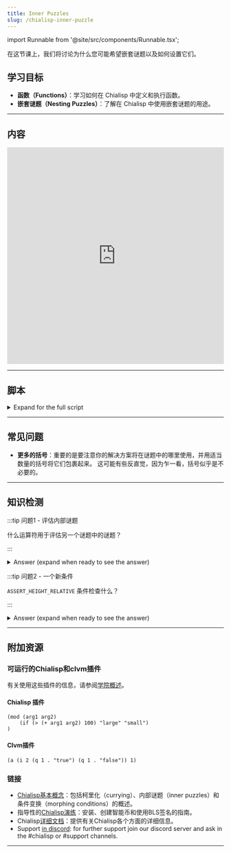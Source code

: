 ```yaml
---
title: Inner Puzzles
slug: /chialisp-inner-puzzle
---
```


import Runnable from '@site/src/components/Runnable.tsx';

在这节课上，我们将讨论为什么您可能希望嵌套谜题以及如何设置它们。

## 学习目标

- **函数（Functions）**：学习如何在 Chialisp 中定义和执行函数。
- **嵌套谜题（Nesting Puzzles）**：了解在 Chialisp 中使用嵌套谜题的用途。

---

## 内容

<div class="videoWrapper">
<iframe width="100%" height="504" src="https://www.youtube.com/embed/GAw1yMmkO3g" frameborder="0" allowfullscreen="allowfullscreen"></iframe>
</div>

---

## 脚本

<details>

<summary> Expand for the full script </summary>

00:00\
所有的谜题都会产生一个条件输出，告诉区块链在其中包装的硬币该做什么。 内部谜题可以看作是硬币中的硬币，结果是一个传递给外部谜题并由其执行的条件。

00:20\
这种功能的一个特定用途是，如果你想使用一个通用的内部谜题，并将其包装在一个验证签名的外部谜题中。 外部谜题可以看作是一种模板，你可以将任何通用的内部谜题传递进去，它将由外部谜题保护。 让我们创建这个外部谜题模板。

00:40\
我们要定义一个模块，对于我们的参数，我们将有一个稍后传入的 `PUBLIC_KEY`，一个我们也将传入的 `INNER_PUZZLE`，然后是 `inner_solution`。 我们还将包含 `condition_codes.clib` 和 `sha256tree.clib` 库文件。 然后，我们将定义一个新的函数。

01:00\
我们将其命名为 `calculate_output`，在参数中我们将有我们的 `PUBLIC_KEY`，`inner_solution`，以及我们将执行的 `conditions`。 在一个组合语句中，我们将使用之前视频中使用的标准签名验证。 (`(defun calculate_output (PUBLIC_KEY inner_solution conditions) (c (list AGG_SIG_MET PUBLIC_KEY (sha256tree inner_solution)) conditions))`)

01:20\
对于我们要验证的消息，我们将验证 `inner_solution`，然后返回 `conditions`。 现在我们已经定义了我们的新函数，我们将使用 `calculate_output` 调用它，提供 `PUBLIC_KEY` 和 `inner_solution`，然后我们将对我们的 `INNER_PUZZLE` 使用 `apply` 运算符或 `a`，提供 `inner_solution`。 (`calculate_output PUBLIC_KEY inner_solution (a INNER_PUZZLE inner_solution)`)

01:40\
`apply` 运算符是执行一些代码的方式。 因此，`INNER_PUZZLE` 将使用 `inner_solution` 执行。 因此，这个谜题将首先使用 `(a INNER_PUZZLE inner_solution))` 方法评估内部谜题，并将其结果用作我们的 `calculate_output` 函数的条件。

02:00\
这个函数需要 `inner_solution` 的签名才能通过。 现在让我们编写内部谜题。 对于这个谜题，我们将使用一个称为 `ASSERT_HEIGHT_RELATIVE` 的条件，它指定了基于自硬币创建以来经过的块数的硬币何时可以被花费。 我们将定义一个模块，在我们的参数中，我们将传入 `REQUIRED_BLOCKS`。 这是一个必须经过的块数，硬币才能被花费。

02:20\
然后，我们将有我们的 `conditions`。 我们再次包含 `condition_codes.clib` 库文件，然后我们将定义一个语句，该语句使用我们传入的 `REQUIRED_BLOCKS` 上的 `ASSERT_HEIGHT_RELATIVE` 条件，然后我们将返回 `conditions`。

02:40\
好了，现在我们有了内部谜题和外部谜题。 让我们传入所需的值。 首先，我们使用 `chia keys show` 获取我们的公钥，然后我们将块值传入内部谜题，使用 `cdv clsp curry inner-puzzle.clsp -a` 并指定我们想要经过的块数。

03:00\
在这种情况下，我们将使用 `20`。 现在我们可以将此结果与我们的公钥一起传入外部谜题，使用 `cdv clsp curry outer-puzzle.clsp -a`，输入我们的公钥，`-a`，然后在引号中粘贴编译后的内部谜题。

03:20\
现在我们有了最终的编译谜题，我们可以继续创建一个硬币，使用我们在上一个视频中介绍的流程。 一旦硬币被创建，我们就可以为这个硬币创建解决方案。 首先我们获取我们的钱包地址并进行 `decode`。 我们将在我们想要的解决方案中使用这个地址。 同样，我们将使用代码 `51` 表示的 `CREATE_COIN` 条件。

03:40\
注意，我将解决方案嵌套在了4组括号中。 这是因为外部谜题参数列表被包裹在括号中，内部解决方案也是如此。 在内部谜题中，我们有另一组括号用于条件列表，并且每个条件也被包裹在其中。

04:00\
了解谜题的结构非常重要，以确保您提供的解决方案结构正确。 现在我们将编码的解决方案添加到我们的花费包中，其中已经包含了来自硬币创建的硬币信息和谜题展示。 接下来，我们将使用我们在上一个视频中概述的方法获取我们的签名。 我们将解决方案进行哈希处理，然后将其与硬币 ID 和起源挑战进行连接。

04:20\
现在我们可以使用 `chia keys sign` 对结果消息进行签名，并将签名复制到我们的花费包中，确保附加 `0x` 以表示它是一个值。 现在运行 `cdv rpc pushtx spendbundle.json`。

04:40\
如果块数尚未经过，它将显示为挂起状态。 如果成功，我们可以再次查找硬币记录，并查看已花费的块索引比确认的块索引晚了 20 个块。 在这个视频中，我们学习了内部谜题的工作原理以及它们与外部谜题的交互。 非常感谢观看，下次再见。

</details>

---

## 常见问题

- **更多的括号**：重要的是要注意你的解决方案将在谜题中的哪里使用，并用适当数量的括号将它们包裹起来。 这可能有些反直觉，因为乍一看，括号似乎是不必要的。

---

## 知识检测

:::tip 问题1 - 评估内部谜题

什么运算符用于评估另一个谜题中的谜题？

:::

<details>

<summary> Answer (expand when ready to see the answer)  </summary>

`apply`运算符。 (`a`)

```chialisp
(a INNER_PUZZLE inner_solution)
```

</details>

:::tip 问题2 - 一个新条件

`ASSERT_HEIGHT_RELATIVE` 条件检查什么？

:::

<details>

<summary> Answer (expand when ready to see the answer)  </summary>

`ASSERT_HEIGHT_RELATIVE` 检查自货币创建以来经过了多少个区块。 它允许在预定义数量的区块经过后解决谜题。

</details>

---

## 附加资源

### 可运行的Chialisp和clvm插件

有关使用这些插件的信息，请参阅[学院概述](/academy-overview#runnable-chialisp-and-clvm-plugins)。

#### Chialisp 插件

<Runnable flavor='chialisp' input='(10 99)'>

```chialisp
(mod (arg1 arg2)
    (if (> (+ arg1 arg2) 100) "large" "small")
)
```

</Runnable>

#### Clvm插件

<Runnable flavor='clvm' input='(1)'>

```chialisp
(a (i 2 (q 1 . "true") (q 1 . "false")) 1)
```

</Runnable>

### 链接

- [Chialisp基本概念](https://docs.chia.net/guides/chialisp-concepts)：包括柯里化（currying）、内部谜题（inner puzzles）和条件变换（morphing conditions）的概述。
- 指导性的[Chialisp演练](https://docs.chia.net/guides/)：安装、创建智能币和使用BLS签名的指南。
- Chialisp[详细文档](https://chialisp.com/)：提供有关Chialisp各个方面的详细信息。
- Support [in discord](https://discord.gg/chia): for further support join our discord server and ask in the #chialisp or #support channels.

---
